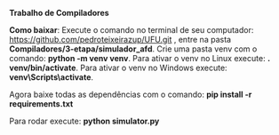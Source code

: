 **Trabalho de Compiladores**

**Como baixar**: Execute o comando no terminal de seu computador: https://github.com/pedroteixeirazup/UFU.git , entre na pasta **Compiladores/3-etapa/simulador_afd**.
Crie uma pasta venv com o comando: **python -m venv venv**.
Para ativar o venv no Linux execute: **. venv/bin/activate**.
Para ativar o venv no Windows execute: **venv\Scripts\activate**.

Agora baixe todas as dependências com o comando: **pip install -r requirements.txt**

Para rodar execute: **python simulator.py**

